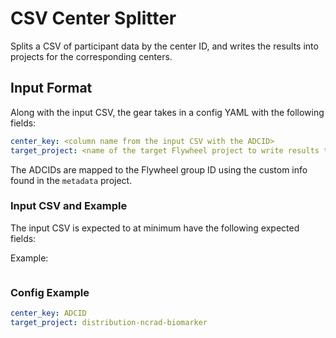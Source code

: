 # CSV Center Splitter

Splits a CSV of participant data by the center ID, and writes the results into projects for the corresponding centers.

## Input Format

Along with the input CSV, the gear takes in a config YAML with the following fields:

```yaml
center_key: <column name from the input CSV with the ADCID>
target_project: <name of the target Flywheel project to write results to per center>
```

The ADCIDs are mapped to the Flywheel group ID using the custom info found in the `metadata` project.

### Input CSV and Example

The input CSV is expected to at minimum have the following expected fields:

Example:

```csv

```

### Config Example

```yaml
center_key: ADCID
target_project: distribution-ncrad-biomarker
```
